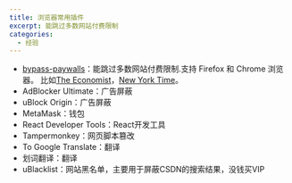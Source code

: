 ```yaml
---
title: 浏览器常用插件
excerpt: 能跳过多数网站付费限制
categories:
  - 经验
---
```


- [bypass-paywalls](https://github.com/iamadamdev/bypass-paywalls-chrome)：能跳过多数网站付费限制.支持 Firefox 和 Chrome
  浏览器。
  比如[The Economist](https://www.economist.com/)，[New York Time](https://www.nytimes.com/)。
- AdBlocker Ultimate：广告屏蔽
- uBlock Origin：广告屏蔽
- MetaMask：钱包
- React Developer Tools：React开发工具
- Tampermonkey：网页脚本篡改
- To Google Translate：翻译
- 划词翻译：翻译
- uBlacklist：网站黑名单，主要用于屏蔽CSDN的搜索结果，没钱买VIP
